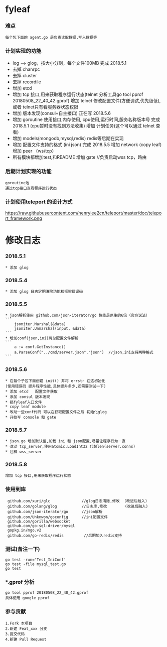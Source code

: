 # fyleaf


### 难点
    每个包下面的 agent.go 是负责读取数据,写入数据等

### 计划实现的功能
  *  log --> glog，按大小分割，每个文件100MB   完成  2018.5.1
  *  去掉 chanrpc
  *  去掉 cluster
  *  去掉 recordile
  * 增加 etcd
  * 增加 tcp 接口,用来获取程序运行状态(telnet 分析工具go tool pprof 20180508_22_40_42.gprof)
    增加 telnet 修改配置文件(方便调试,优先级低),或者 telnet只有看服务器状态权限
  *  增加 版本发现(consul+自主接口)  正在写  2018.5.6
  *  增加 goroutine 使用接口,内存使用, cpu使用,运行时间,服务名称版本号   完成  2018.5.1 (cpu暂时没有找到方法收集)
    增加 计划任务(这个可以通过 telnet 查看)
  *  增加 models(mongodb,mysql,redis)  redis等后期在实现
  *  增加 配置文件支持的格式 (ini json)       完成  2018.5.5
    增加 network (copy leaf)
    增加 peer （ws/tcp）
  *  所有模块都增加test,和README
   增加 gate //负责启动wss tcp，路由


### 后期计划实现的功能
    goroutine池
    通过tcp接口查看程序运行状态


### 计划使用teleport 的设计方式
https://raw.githubusercontent.com/henrylee2cn/teleport/master/doc/teleport_framework.png

# 修改日志
### 2018.5.1
    * 添加 glog
    
### 2018.5.4 
    * 添加 glog 日志定期清除功能和框架错误码

### 2018.5.5
    * json解析使用 github.com/json-iterator/go 性能是原生的6倍（官方说法）
    ```
        jsoniter.Marshal(&data)
        jsoniter.Unmarshal(input, &data)
    ```
    * 增加conf(json,ini)两总配置文件解析
    ```
        a := conf.GetInstance()
    	a.ParseConf("../cmd/server.json","json")  //json,ini支持两种格式
    ```
    
### 2018.5.6 
    * 在每个子包下面创建 init() 并将 errstr 在这初始化
    (使用错误码 提升程序性能,具体提升多少,还需要测试一下)
    * 添加 etcd   配置文件获取
    * 添加 consul 版本发现
    * 搞fyleaf入口文件
    * copy leaf module
    * 改动一些conf代码 可以在获取配置文件之后 初始化glog
    * 开始写 console 和 gate
    
    
### 2018.5.7 
    * json.go 增加默认值,加载 ini 和 json配置,尽量让程序行为一直
    * 改动 tcp_server,使用atomic.LoadInt32 代替len(server.conns)
    * 注释 wss_server
    
    
### 2018.5.8 
    增加 tcp 接口,用来获取程序运行状态

### 使用到库
     github.com/xuri/glc              //glog日志清除,修改  (改进后融入)
     github.com/golang/glog           //日志库,修改        (改进后融入)
     github.com/json-iterator/go      //json解析
     github.com/Unknwon/goconfig      //ini配置文件
     github.com/gorilla/websocket
     github.com/go-sql-driver/mysql
     gopkg.in/mgo.v2
     github.com/go-redis/redis         //后期加入redis支持

### 测试(备注一下)
    go test -run='Test_IniConf'
    go test -file mysql_test.go
    go test


### *.gprof 分析
    go tool pprof 20180508_22_40_42.gprof
    具体使用 google pprof

### 参与贡献
    1.Fork 本项目
    2.新建 Feat_xxx 分支
    3.提交代码
    4.新建 Pull Request